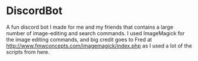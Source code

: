 # DiscordBot
A fun discord bot I made for me and my friends that contains a large number of image-editing and search commands.
I used ImageMagick for the image editing commands, and big credit goes to Fred at http://www.fmwconcepts.com/imagemagick/index.php as I used a lot of the scripts from here.
